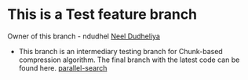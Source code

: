 # This is a Test feature branch

Owner of this branch - ndudhel [Neel Dudheliya](https://github.com/Neel317)

- This branch is an intermediary testing branch for Chunk-based compression algorithm. The final branch with the latest code can be found here. [parallel-search](https://github.com/tanay306/LogPress/tree/parallel-search)
